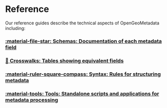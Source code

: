 # Reference

Our reference guides describe the technical aspects of OpenGeoMetadata including:



### [:material-file-star: __Schemas:__ Documentation of each metadata field](../ogm-aardvark)

### [:children_crossing: __Crosswalks:__ Tables showing equivalent fields](../aardvark-gbl-1-crosswalk)

### [:material-ruler-square-compass: __Syntax:__ Rules for structuring metadata](../reference-uris)

### [:material-tools: __Tools:__ Standalone scripts and applications for metadata processing](../scripts)
